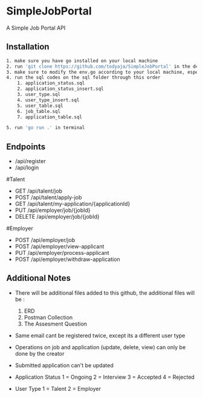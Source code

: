 # SimpleJobPortal

A Simple Job Portal API

## Installation

```bash
1. make sure you have go installed on your local machine
2. run 'git clone https://github.com/todyaja/SimpleJobPortal' in the desired folder
3. make sure to modify the env.go according to your local machine, especially the database port, host, username, password, and database name
4. run the sql codes on the sql folder through this order
    1. application_status.sql
    2. application_status_insert.sql
    3. user_type.sql
    4. user_type_insert.sql
    5. user_table.sql
    6. job_table.sql
    7. application_table.sql

5. run 'go run .' in terminal
```

## Endpoints

- /api/register
- /api/login

#Talent

- GET /api/talent/job
- POST /api/talent/apply-job
- GET /api/talent/my-application/{applicationId}
- PUT /api/employer/job/{jobId}
- DELETE /api/employer/job/{jobId}

#Employer

- POST /api/employer/job
- POST /api/employer/view-applicant
- PUT /api/employer/process-applicant
- POST /api/employer/withdraw-application

## Additional Notes

- There will be additional files added to this github, the additional files will be :
  1. ERD
  2. Postman Collection
  3. The Assesment Question
- Same email cant be registered twice, except its a different user type
- Operations on job and application (update, delete, view) can only be done by the creator
- Submitted application can't be updated

- Application Status
  1 = Ongoing
  2 = Interview
  3 = Accepted
  4 = Rejected

- User Type
  1 = Talent
  2 = Employer
